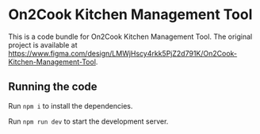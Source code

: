 
  # On2Cook Kitchen Management Tool

  This is a code bundle for On2Cook Kitchen Management Tool. The original project is available at https://www.figma.com/design/LMWjHscy4rkk5PjZ2d791K/On2Cook-Kitchen-Management-Tool.

  ## Running the code

  Run `npm i` to install the dependencies.

  Run `npm run dev` to start the development server.
  